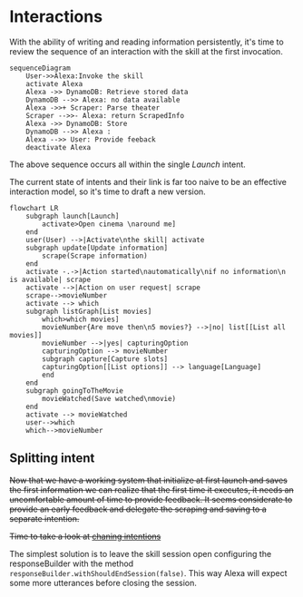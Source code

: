 # Interactions

With the ability of writing and reading information persistently, it's time to review the sequence of an interaction
with the skill at the first invocation.

```mermaid
sequenceDiagram
    User->>Alexa:Invoke the skill
    activate Alexa
    Alexa ->> DynamoDB: Retrieve stored data
    DynamoDB -->> Alexa: no data available
    Alexa ->>+ Scraper: Parse theater
    Scraper -->>- Alexa: return ScrapedInfo
    Alexa ->> DynamoDB: Store
    DynamoDB -->> Alexa : 
    Alexa -->> User: Provide feeback
    deactivate Alexa
```

The above sequence occurs all within the single _Launch_ intent.

The current state of intents and their link is far too naive to be an effective interaction model, so it's time to draft a new version.

```mermaid
flowchart LR
    subgraph launch[Launch]
        activate>Open cinema \naround me]
    end
    user(User) -->|Activate\nthe skill| activate
    subgraph update[Update information]
        scrape(Scrape information)  
    end
    activate -.->|Action started\nautomatically\nif no information\n is available| scrape
    activate -->|Action on user request| scrape
    scrape-->movieNumber
    activate --> which
    subgraph listGraph[List movies]
        which>which movies]
        movieNumber{Are move then\n5 movies?} -->|no| list[[List all movies]]
        movieNumber -->|yes| capturingOption
        capturingOption --> movieNumber
        subgraph capture[Capture slots]
        capturingOption[[List options]] --> language[Language]
        end
    end
    subgraph goingToTheMovie
        movieWatched(Save watched\nmovie)
    end
    activate --> movieWatched
    user-->which
    which-->movieNumber
```

## Splitting intent

~~Now that we have a working system that initialize at first launch and saves the first information we can realize that the first time it executes, it needs an uncomfortable amount of time to provide feedback.
It seems considerate to provide an early feedback and delegate the scraping and saving to a separate intention.~~

~~Time to take a look at [chaning intentions](https://developer.amazon.com/en-US/blogs/alexa/alexa-skills-kit/2019/03/intent-chaining-for-alexa-skill)~~

The simplest solution is to leave the skill session open configuring the responseBuilder with the method `responseBuilder.withShouldEndSession(false)`. This way Alexa will expect some more utterances before closing the session.